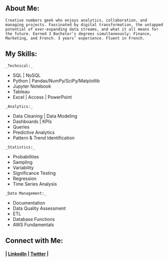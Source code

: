 ## About Me:

`Creative numbers geek who enjoys analytics, collaboration, and managing projects. Fascinated by digital transformation, the untapped potential of ever-expanding data streams, and what it all means for the future. Earned 3 Bachelor’s degrees simultaneously: Finance, Marketing, and French. 3 years’ experience. Fluent in French.`



## My Skills: 

`_Technical:_` 
- SQL | NoSQL
- Python | Pandas/NumPy/SciPy/Matplotlib
- Jupyter Notebook
- Tableau
- Excel | Access | PowerPoint
  
`_Analytics:_` 
- Data Cleaning | Data Modeling 
- Dashboards | KPIs 
- Queries
- Predictive Analytics
- Pattern & Trend Identification

`_Statistics:_` 
- Probabilities
- Sampling
- Variability
- Significance Testing
- Regression
- Time Series Analysis

`_Data Management:_` 
- Documentation
- Data Quality Assessment
- ETL
- Database Functions
- AWS Fundamentals

## Connect with Me:

#### | [LinkedIn](https://www.linkedin.com/in/jonathanmatsen/) | [Twitter](https://twitter.com/jonathanmatsen) | 



